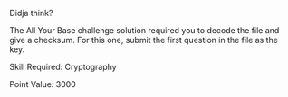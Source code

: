
Didja think?

The All Your Base challenge solution required you to decode the file and give a checksum. For this one, submit the first question in the file as the key.

Skill Required: Cryptography

Point Value: 3000
